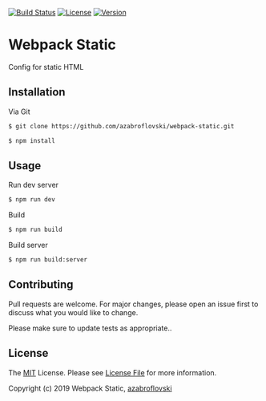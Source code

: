 [![Build Status](https://img.shields.io/badge/build-passing-brightgreen)](https://github.com/azabroflovski/webpack-static)
[![License](https://img.shields.io/badge/license-MIT-green)](https://travis-ci.org/php-http/package)
[![Version](https://img.shields.io/badge/version-0.0.2-blue)](https://travis-ci.org/php-http/package)

# Webpack Static

Config for static HTML


## Installation

Via Git

``` bash
$ git clone https://github.com/azabroflovski/webpack-static.git

```

``` bash
$ npm install

```


## Usage
Run dev server

``` bash
$ npm run dev

```

Build

``` bash
$ npm run build

```

Build server

``` bash
$ npm run build:server

```


## Contributing

Pull requests are welcome. For major changes, please open an issue first to discuss what you would like to change.

Please make sure to update tests as appropriate..


## License

The [MIT](LICENSE) License. Please see [License File](LICENSE) for more information.

Copyright (c) 2019 Webpack Static, [azabroflovski](https://github.com/azabroflovski/)